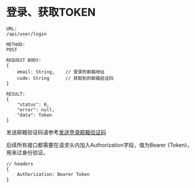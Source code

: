 # 登录、获取TOKEN

```
URL: 
/api/user/login

METHOD: 
POST

REQUEST BODY:
{
    email: String,    // 登录的邮箱地址
    code: String      // 获取到的邮箱验证码
}

RESULT:
{
    "status": 0,
    "error": null,
    "data": Token
}
```

发送邮箱验证码请参考[发送登录邮箱验证码](fa-song-deng-lu-you-xiang-yan-zheng-ma.md)

后续所有接口都需要在请求头内加入Authorization字段，值为Bearer {Token}，用来过身份验证。

```
// headers
{
    Authorization: Bearer Token
}
```

